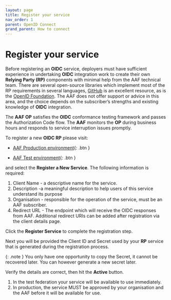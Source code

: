 ```yaml
---
layout: page
title: Register your service
nav_order: 1
parent: OpenID Connect
grand_parent: How to connect
---
```


# Register your service

Before registering an **OIDC** service, deployers must have sufficient experience in undertaking **OIDC** integration
work to create their own **Relying Party (RP)** components with minimal help from the AAF technical team. There are several
open-source libraries which implement most of the RP requirements in several languages, [GitHub](https://github.com)
is an excellent resource, as is the [OpenID Foundation](https://openid.net/developers/libraries/). The AAF does not offer support or
advice in this area, and the choice depends on the subscriber’s strengths and existing knowledge of **OIDC**
integration.

The **AAF OP** satisfies the **OIDC** conformance testing framework and passes the Authorization Code flow. The **AAF**
monitors the **OP** during business hours and responds to service interruption issues promptly.

To register a new **OIDC RP** please visit:

- [AAF Production environment](https://manager.aaf.edu.au/oidc/clients/new){: .btn }

- [AAF Test environment](https://manager.test.aaf.edu.au/oidc/clients/new){: .btn }

and select the **Register a New Service**. The following information is required:

1. Client Name - a descriptive name for the service.
2. Description -a meaningful description to help users of this service understand its purpose
3. Organisation - responsible for the operation of the service, must be an AAF subscriber.
4. Redirect URL - The endpoint which will receive the OIDC responses from AAF. Additional redirect URIs can be added after registration via the client details page.


Click the **Register Service** to complete the registration step.


Next you will be provided the Client ID and Secret used by your **RP** service that is generated during the registration process.

{: .note }
You only have one opportunity to copy the Secret, it cannot be recovered later. You can however generate a new secret later.

Verify the details are correct, then hit the **Active** button.

1. In the test federation your service will be available to use immediately.
2. In production, the service MUST be approved by your organisation and the AAF before it will be available for use.
